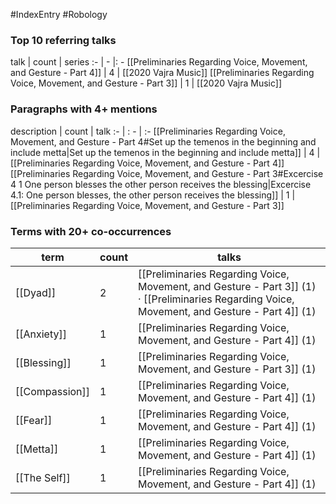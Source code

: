 #IndexEntry #Robology

### Top 10 referring talks
talk | count | series
:- | - |: -
[[Preliminaries Regarding Voice, Movement, and Gesture - Part 4]] | 4 | [[2020 Vajra Music]]
[[Preliminaries Regarding Voice, Movement, and Gesture - Part 3]] | 1 | [[2020 Vajra Music]]

### Paragraphs with 4+ mentions
description | count | talk
:- | : - | :-
[[Preliminaries Regarding Voice, Movement, and Gesture - Part 4#Set up the temenos in the beginning and include metta\|Set up the temenos in the beginning and include metta]] | 4 | [[Preliminaries Regarding Voice, Movement, and Gesture - Part 4]]
[[Preliminaries Regarding Voice, Movement, and Gesture - Part 3#Excercise 4 1 One person blesses the other person receives the blessing\|Excercise 4.1: One person blesses, the other person receives the blessing]] | 1 | [[Preliminaries Regarding Voice, Movement, and Gesture - Part 3]]

### Terms with 20+ co-occurrences
term | count | talks
-|-|-
[[Dyad]] | 2 | <span class="counts">[[Preliminaries Regarding Voice, Movement, and Gesture - Part 3]] (1) · [[Preliminaries Regarding Voice, Movement, and Gesture - Part 4]] (1)</span> 
[[Anxiety]] | 1 | <span class="counts">[[Preliminaries Regarding Voice, Movement, and Gesture - Part 4]] (1)</span> 
[[Blessing]] | 1 | <span class="counts">[[Preliminaries Regarding Voice, Movement, and Gesture - Part 3]] (1)</span> 
[[Compassion]] | 1 | <span class="counts">[[Preliminaries Regarding Voice, Movement, and Gesture - Part 4]] (1)</span> 
[[Fear]] | 1 | <span class="counts">[[Preliminaries Regarding Voice, Movement, and Gesture - Part 4]] (1)</span> 
[[Metta]] | 1 | <span class="counts">[[Preliminaries Regarding Voice, Movement, and Gesture - Part 4]] (1)</span> 
[[The Self]] | 1 | <span class="counts">[[Preliminaries Regarding Voice, Movement, and Gesture - Part 4]] (1)</span> 

